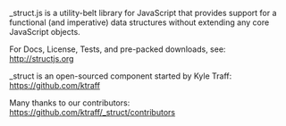 _struct.js is a utility-belt library for JavaScript that provides
support for a functional (and imperative) data structures
without extending any core JavaScript objects.

For Docs, License, Tests, and pre-packed downloads, see:
http://structjs.org

_struct is an open-sourced component started by Kyle Traff:
https://github.com/ktraff

Many thanks to our contributors:
https://github.com/ktraff/_struct/contributors